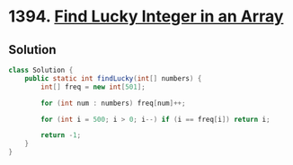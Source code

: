 # 1394. [Find Lucky Integer in an Array](https://leetcode.com/problems/find-lucky-integer-in-an-array/description/?envType=daily-question&envId=2025-07-05)

## Solution

```java
class Solution {
    public static int findLucky(int[] numbers) { 
        int[] freq = new int[501]; 

        for (int num : numbers) freq[num]++; 

        for (int i = 500; i > 0; i--) if (i == freq[i]) return i;  

        return -1;
    }
}
```
